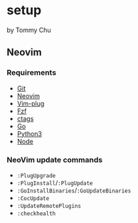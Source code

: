 # setup
by Tommy Chu

## Neovim

### Requirements

- [Git](https://git-scm.com)
- [Neovim](https://neovim.io)
- [Vim-plug](https://github.com/junegunn/vim-plug)
- [Fzf](https://github.com/junegunn/fzf)
- [ctags](http://ctags.sourceforge.net)
- [Go](https://golang.org)
- [Python3](https://www.python.org)
- [Node](https://nodejs.org/en)

### NeoVim update commands

- `:PlugUpgrade`
- `:PlugInstall`/`:PlugUpdate`
- `:GoInstallBinaries`/`:GoUpdateBinaries`
- `:CocUpdate`
- `:UpdateRemotePlugins`
- `:checkhealth`
